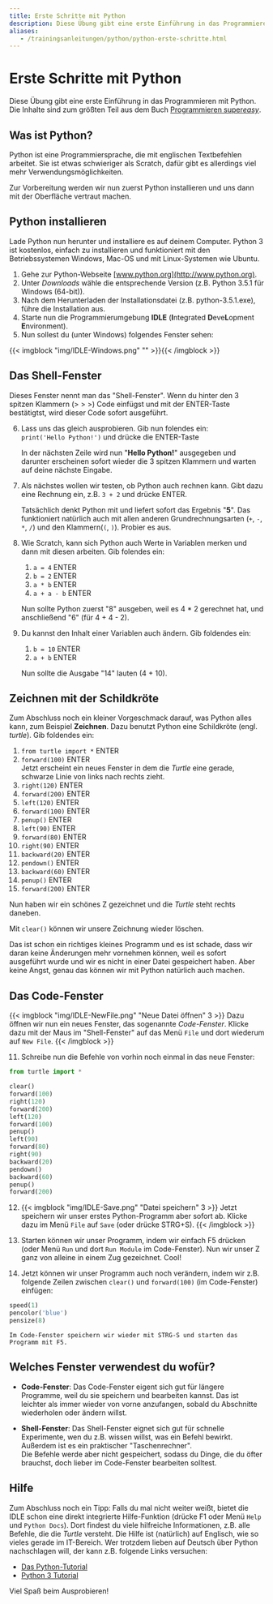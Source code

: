 ```yaml
---
title: Erste Schritte mit Python
description: Diese Übung gibt eine erste Einführung in das Programmieren mit Python.
aliases: 
   - /trainingsanleitungen/python/python-erste-schritte.html
---
```


# Erste Schritte mit Python

Diese Übung gibt eine erste Einführung in das Programmieren mit Python.
Die Inhalte sind zum größten Teil aus dem Buch [Programmieren super*easy*](http://www.amazon.de/Programmieren-supereasy-Einfacher-Einstieg-SCRATCH/dp/3831027005/ref=sr_1_1?ie=UTF8&qid=1452990098&sr=8-1&keywords=programmieren+f%C3%BCr+kinder).


## Was ist Python?

Python ist eine Programmiersprache, die mit englischen Textbefehlen arbeitet. Sie ist etwas schwieriger als Scratch, dafür gibt es allerdings viel mehr Verwendungsmöglichkeiten.

Zur Vorbereitung werden wir nun zuerst Python installieren und uns dann mit der Oberfläche vertraut machen.


## Python installieren

Lade Python nun herunter und installiere es auf deinem Computer. Python 3 ist kostenlos, einfach zu installieren und funktioniert mit den Betriebssystemen Windows, Mac-OS und mit Linux-Systemen wie Ubuntu.

1. Gehe zur Python-Webseite [www.python.org](http://www.python.org).
2. Unter *Downloads* wähle die entsprechende Version (z.B. Python 3.5.1 für Windows (64-bit)).
3. Nach dem Herunterladen der Installationsdatei (z.B. python-3.5.1.exe), führe die Installation aus.
4. Starte nun die Programmierumgebung **IDLE** (**I**ntegrated **D**eve**L**opment **E**nvironment).
5. Nun sollest du (unter Windows) folgendes Fenster sehen:

{{< imgblock "img/IDLE-Windows.png" "" >}}{{< /imgblock >}}

## Das Shell-Fenster

Dieses Fenster nennt man das "Shell-Fenster". Wenn du hinter den 3 spitzen Klammern (> > >) Code einfügst und mit der ENTER-Taste bestätigtst, wird dieser Code sofort ausgeführt.

6. Lass uns das gleich ausprobieren. Gib nun folendes ein:   
   `print('Hello Python!')` und drücke die ENTER-Taste
   
   In der nächsten Zeile wird nun "**Hello Python!**" ausgegeben und darunter erscheinen sofort wieder die 3 spitzen Klammern und warten auf deine nächste Eingabe.

7. Als nächstes wollen wir testen, ob Python auch rechnen kann. Gibt dazu eine Rechnung ein, z.B. `3 + 2` und drücke ENTER.

   Tatsächlich denkt Python mit und liefert sofort das Ergebnis "**5**". Das funktioniert natürlich auch mit allen anderen Grundrechnungsarten (`+`, `-`, `*`, `/`) und den Klammern(`(`, `)`). Probier es aus.

8. Wie Scratch, kann sich Python auch Werte in Variablen merken und dann mit diesen arbeiten. Gib folendes ein:
   1. `a = 4` ENTER
   2. `b = 2` ENTER
   3. `a * b` ENTER
   4. `a + a - b` ENTER

   Nun sollte Python zuerst "8" ausgeben, weil es 4 * 2 gerechnet hat, und anschließend "6" (für 4 + 4 - 2).

9. Du kannst den Inhalt einer Variablen auch ändern. Gib foldendes ein:
   1. `b = 10` ENTER
   2. `a + b` ENTER

   Nun sollte die Ausgabe "14" lauten (4 + 10).


## Zeichnen mit der Schildkröte

Zum Abschluss noch ein kleiner Vorgeschmack darauf, was Python alles kann, zum Beispiel **Zeichnen**. Dazu benutzt Python eine Schildkröte (engl. *turtle*). Gib foldendes ein:

1. `from turtle import *` ENTER
2. `forward(100)` ENTER  
   Jetzt erscheint ein neues Fenster in dem die *Turtle* eine gerade, schwarze Linie von links nach rechts zieht.
3. `right(120)` ENTER
4. `forward(200)` ENTER
5. `left(120)` ENTER
6. `forward(100)` ENTER
7. `penup()` ENTER
8. `left(90)` ENTER
9. `forward(80)` ENTER
10. `right(90)` ENTER
11. `backward(20)` ENTER
12. `pendown()` ENTER
13. `backward(60)` ENTER
14. `penup()` ENTER
15. `forward(200)` ENTER

Nun haben wir ein schönes Z gezeichnet und die *Turtle* steht rechts daneben.

Mit `clear()` können wir unsere Zeichnung wieder löschen.

Das ist schon ein richtiges kleines Programm und es ist schade, dass wir daran keine Änderungen mehr vornehmen können, weil es sofort ausgeführt wurde und wir es nicht in einer Datei gespeichert haben. Aber keine Angst, genau das können wir mit Python natürlich auch machen.


## Das Code-Fenster

{{< imgblock "img/IDLE-NewFile.png" "Neue Datei öffnen" 3 >}}
Dazu öffnen wir nun ein neues Fenster, das sogenannte *Code-Fenster*. Klicke dazu mit der Maus im "Shell-Fenster" auf das Menü `File` und dort wiederum auf `New File`.
{{< /imgblock >}}

11. Schreibe nun die Befehle von vorhin noch einmal in das neue Fenster:

```python
from turtle import *

clear()
forward(100)
right(120) 
forward(200)
left(120)
forward(100)
penup()  
left(90)
forward(80)
right(90)
backward(20)
pendown()
backward(60)
penup()
forward(200)
```

12. {{< imgblock "img/IDLE-Save.png" "Datei speichern" 3 >}}
Jetzt speichern wir unser erstes Python-Programm aber sofort ab. Klicke dazu im Menü `File` auf `Save` (oder drücke STRG+S).
{{< /imgblock >}}

13. Starten können wir unser Programm, indem wir einfach F5 drücken (oder Menü `Run` und dort `Run Module` im Code-Fenster).
    Nun wir unser Z ganz von alleine in einem Zug gezeichnet. Cool!

14. Jetzt können wir unser Programm auch noch verändern, indem wir z.B. folgende Zeilen zwischen `clear()` und `forward(100)` (im Code-Fenster) einfügen:

```python
speed(1)
pencolor('blue')
pensize(8)
```
	
	Im Code-Fenster speichern wir wieder mit STRG-S und starten das Programm mit F5.


## Welches Fenster verwendest du wofür?

* **Code-Fenster**:
  Das Code-Fenster eigent sich gut für längere Programme, weil du sie speichern und bearbeiten kannst. Das ist leichter als immer wieder von vorne anzufangen, sobald du Abschnitte wiederholen oder ändern willst.

* **Shell-Fenster**:
  Das Shell-Fenster eignet sich gut für schnelle Experimente, wen du z.B. wissen willst, was ein Befehl bewirkt. Außerdem ist es ein praktischer "Taschenrechner".  
  Die Befehle werde aber nicht gespeichert, sodass du Dinge, die du öfter brauchst, doch lieber im Code-Fenster bearbeiten solltest.


## Hilfe

Zum Abschluss noch ein Tipp: Falls du mal nicht weiter weißt, bietet die IDLE schon eine direkt integrierte Hilfe-Funktion (drücke F1 oder Menü `Help` und `Python Docs`). Dort findest du viele hilfreiche Informationen, z.B. alle Befehle, die die *Turtle* versteht. Die Hilfe ist (natürlich) auf Englisch, wie so vieles gerade im IT-Bereich.
Wer trotzdem lieben auf Deutsch über Python nachschlagen will, der kann z.B. folgende Links versuchen:

* [Das Python-Tutorial](https://py-tutorial-de.readthedocs.org/de/python-3.3/)
* [Python 3 Tutorial](http://www.python-kurs.eu/python3_kurs.php)


Viel Spaß beim Ausprobieren!
